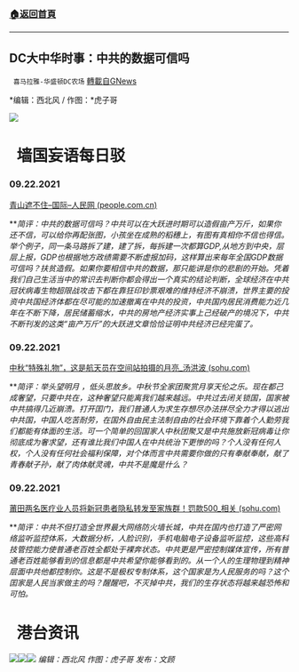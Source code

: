 ###  [:house:返回首頁](https://github.com/ourhimalayas/txt)
---


## DC大中华时事：中共的数据可信吗
` 喜马拉雅-华盛顿DC农场` [轉載自GNews](https://gnews.org/zh-hans/1547326/)

*编辑：西北风 / 作图：*虎子哥

![](http://himalayawashingtondc.org/wp-content/uploads/2021/08/ScreenShot-2021-08-01-at-17.25.09@2x.png)

#   墙国妄语每日驳

### **0**9.22.2021

[青山遮不住–国际–人民网 (people.com.cn)](http://world.people.com.cn/n1/2021/0922/c1002-32232554.html)

***简评：*中共的数据可信吗？中共可以在大跃进时期可以造假亩产万斤，如果你还不信，可以给你再配张图，小孩坐在成熟的稻穗上，有图有真相你不信也得信。举个例子，同一条马路拆了建，建了拆，每拆建一次都算GDP,从地方到中央，层层上报，GDP也根据地方政绩需要不断虚报加码，这样算出来每年全国GDP数据可信吗？扶贫造假。如果你要相信中共的数据，那只能讲是你的悲剧的开始。凭着我们自己生活当中的常识去判断你都会得出一个真实的结论判断，全球经济在中共冠状病毒生物超限战攻击下都在靠狂印钞票艰难的维持经济不崩溃，世界主要的投资中共国经济体都在尽可能的加速撤离在中共的投资，中共国内居民消费能力近几年在不断下降，居民储蓄缩水，中共的房地产经济实事上己经破产的境况下，中共不断刊发的这类“亩产万斤”的大跃进文章恰恰证明中共经济已经完蛋了。**

### 09.22.2021

[中秋“特殊礼物”，这是航天员在空间站拍摄的月亮\_汤洪波 (sohu.com)](https://www.sohu.com/a/491169756_362042)

***简评：*举头望明月 ，低头思故乡。中秋节全家团聚赏月享天伦之乐。现在都己成奢望，只要中共在，这种奢望只能离我们越来越远。中共过去闭关锁国，国家被中共搞得几近崩溃。打开囯门，我们普通人为求生存想尽办法拼尽全力才得以逃出中共国，中国人吃苦耐劳，在国外自由民主法制自由的社会环境下靠着个人勤劳我们都能有体面的生活。可一个简单的回国家人中秋团聚又是中共施放新冠病毒让你彻底成为奢求望，还有谁比我们中国人在中共统治下更惨的吗？个人没有任何人权，个人没有任何社会福利保障，对个体而言中共需要你做的只有奉献奉献，献了青春献子孙，献了肉体献灵魂，中共不是魔是什么？**

### 09.22.2021

[莆田两名医疗业人员将新冠患者隐私转发至家族群！罚款500\_相关 (sohu.com)](https://www.sohu.com/a/491253360_161795)

***简评：*中共不但打造全世界最大网络防火墙长城，中共在国内也打造了严密网络监听监控体系，大数据分析，人脸识别，手机电脑电子设备监听监控，这些高科技管控能力使普通老百姓全都处于裸奔状态。中共更是严密控制媒体宣传，所有普通老百姓能够看到的信息都是中共希望你能够看到的。从一个人的生理物理到精神层面中共他都控制你。这是不是极权专制体系，这个国家是为人民服务的吗？这个囯家是人民当家做主的吗？醒醒吧，不灭掉中共，我们的生存状态将越来越恐怖和可怕。**

#   港台资讯
![](https://media.discordapp.net/attachments/858887785507323904/890093732446212146/01.png?width=1043&amp;height=586)![](https://media.discordapp.net/attachments/858887785507323904/890093778810052628/02.png?width=1043&amp;height=586)![](https://media.discordapp.net/attachments/858887785507323904/890100062171050004/03.png?width=1043&amp;height=586)
*编辑：西北风*
*作图：虎子哥
发布：文顾*
